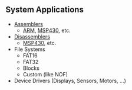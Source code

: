 ## System Applications

- [Assemblers](Assemblers)  
  - [ARM](Assemblers/ARMv8%20assembler), [MSP430](Assemblers/MSP430-assembler), etc.
- [Disassemblers](disassemblers)
  - [MSP430](disassemblers/MSP430-disassemblers), etc. 
- File Systems
  - FAT16
  - FAT32
  - Blocks
  - Custom (like NOF)
- Device Drivers (Displays, Sensors, Motors, ...)

